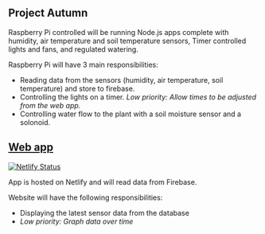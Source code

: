 ## Project Autumn
Raspberry Pi controlled will be running Node.js apps complete with humidity, air temperature and soil temperature sensors, Timer controlled lights and fans, and regulated watering.

Raspberry Pi will have 3 main responsibilities:
- Reading data from the sensors (humidity, air temperature, soil temperature) and store to firebase.
- Controlling the lights on a timer. _Low priority: Allow times to be adjusted from the web app._
- Controlling water flow to the plant with a soil moisture sensor and a solonoid.

## [Web app](https://project-autumn.netlify.com/)
[![Netlify Status](https://api.netlify.com/api/v1/badges/c53ffc26-c8c6-48a8-af27-6f9aaaa0d603/deploy-status)](https://project-autumn.netlify.com)

App is hosted on Netlify and will read data from Firebase.

Website will have the following responsibilities:
- Displaying the latest sensor data from the database
- _Low priority: Graph data over time_
